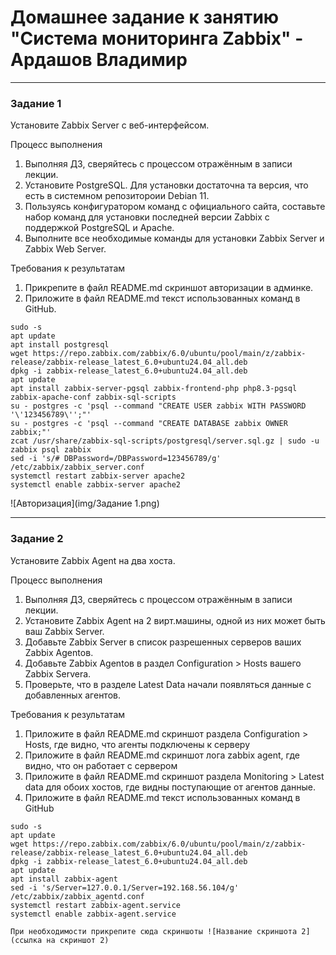 # Домашнее задание к занятию "Система мониторинга Zabbix" - Ардашов Владимир

---

### Задание 1

Установите Zabbix Server с веб-интерфейсом.

Процесс выполнения

  1. Выполняя ДЗ, сверяйтесь с процессом отражённым в записи лекции.
  2. Установите PostgreSQL. Для установки достаточна та версия, что есть в системном репозитороии Debian 11.
  3. Пользуясь конфигуратором команд с официального сайта, составьте набор команд для установки последней версии Zabbix с поддержкой PostgreSQL и Apache.
  4. Выполните все необходимые команды для установки Zabbix Server и Zabbix Web Server.

Требования к результатам

  1. Прикрепите в файл README.md скриншот авторизации в админке.
  2. Приложите в файл README.md текст использованных команд в GitHub. 

```
sudo -s 
apt update
apt install postgresql
wget https://repo.zabbix.com/zabbix/6.0/ubuntu/pool/main/z/zabbix-release/zabbix-release_latest_6.0+ubuntu24.04_all.deb
dpkg -i zabbix-release_latest_6.0+ubuntu24.04_all.deb
apt update
apt install zabbix-server-pgsql zabbix-frontend-php php8.3-pgsql zabbix-apache-conf zabbix-sql-scripts
su - postgres -c 'psql --command "CREATE USER zabbix WITH PASSWORD '\'123456789\'';"'
su - postgres -c 'psql --command "CREATE DATABASE zabbix OWNER zabbix;"'
zcat /usr/share/zabbix-sql-scripts/postgresql/server.sql.gz | sudo -u zabbix psql zabbix
sed -i 's/# DBPassword=/DBPassword=123456789/g' /etc/zabbix/zabbix_server.conf
systemctl restart zabbix-server apache2
systemctl enable zabbix-server apache2
```

![Авторизация](img/Задание 1.png)


---

### Задание 2

Установите Zabbix Agent на два хоста.

Процесс выполнения

  1. Выполняя ДЗ, сверяйтесь с процессом отражённым в записи лекции.
  2. Установите Zabbix Agent на 2 вирт.машины, одной из них может быть ваш Zabbix Server.
  3. Добавьте Zabbix Server в список разрешенных серверов ваших Zabbix Agentов.
  4. Добавьте Zabbix Agentов в раздел Configuration > Hosts вашего Zabbix Servera.
  5. Проверьте, что в разделе Latest Data начали появляться данные с добавленных агентов.

Требования к результатам

  1. Приложите в файл README.md скриншот раздела Configuration > Hosts, где видно, что агенты подключены к серверу
  2. Приложите в файл README.md скриншот лога zabbix agent, где видно, что он работает с сервером
  3. Приложите в файл README.md скриншот раздела Monitoring > Latest data для обоих хостов, где видны поступающие от агентов данные.
  4. Приложите в файл README.md текст использованных команд в GitHub 

```
sudo -s
apt update
wget https://repo.zabbix.com/zabbix/6.0/ubuntu/pool/main/z/zabbix-release/zabbix-release_latest_6.0+ubuntu24.04_all.deb
dpkg -i zabbix-release_latest_6.0+ubuntu24.04_all.deb
apt update 
apt install zabbix-agent
sed -i 's/Server=127.0.0.1/Server=192.168.56.104/g' /etc/zabbix/zabbix_agentd.conf
systemctl restart zabbix-agent.service
systemctl enable zabbix-agent.service 
```

`При необходимости прикрепитe сюда скриншоты
![Название скриншота 2](ссылка на скриншот 2)`
